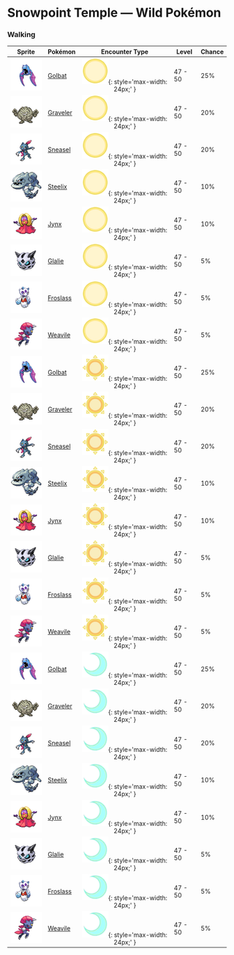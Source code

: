 # Snowpoint Temple — Wild Pokémon

### Walking

| Sprite | Pokémon | Encounter Type | Level | Chance |
|:------:|---------|:--------------:|-------|--------|
| ![Golbat](../../assets/sprites/golbat/front.gif "Golbat: Its sharp fangs puncture the toughest of hides and have small holes for greedily sucking blood.") | [Golbat](../../pokemon/golbat.md/) | ![Morning](../../assets/encounter_types/morning.png "Morning"){: style='max-width: 24px;' } | 47 - 50 | 25% |
| ![Graveler](../../assets/sprites/graveler/front.gif "Graveler: It rolls on mountain paths to move. Once it builds momentum, no Pokémon can stop it without difficulty.") | [Graveler](../../pokemon/graveler.md/) | ![Morning](../../assets/encounter_types/morning.png "Morning"){: style='max-width: 24px;' } | 47 - 50 | 20% |
| ![Sneasel](../../assets/sprites/sneasel/front.gif "Sneasel: A smart and sneaky Pokémon. A pair may work together to steal eggs by having one lure the parents away.") | [Sneasel](../../pokemon/sneasel.md/) | ![Morning](../../assets/encounter_types/morning.png "Morning"){: style='max-width: 24px;' } | 47 - 50 | 20% |
| ![Steelix](../../assets/sprites/steelix/front.gif "Steelix: It is thought its body transformed as a result of iron accumulating internally from swallowing soil.") | [Steelix](../../pokemon/steelix.md/) | ![Morning](../../assets/encounter_types/morning.png "Morning"){: style='max-width: 24px;' } | 47 - 50 | 10% |
| ![Jynx](../../assets/sprites/jynx/front.gif "Jynx: Its cries sound like human speech. However, it is impossible to tell what it is trying to say.") | [Jynx](../../pokemon/jynx.md/) | ![Morning](../../assets/encounter_types/morning.png "Morning"){: style='max-width: 24px;' } | 47 - 50 | 10% |
| ![Glalie](../../assets/sprites/glalie/front.gif "Glalie: It prevents prey from escaping by instantaneously freezing moisture in the air.") | [Glalie](../../pokemon/glalie.md/) | ![Morning](../../assets/encounter_types/morning.png "Morning"){: style='max-width: 24px;' } | 47 - 50 | 5% |
| ![Froslass](../../assets/sprites/froslass/front.gif "Froslass: It freezes prey by blowing its -58 degrees F breath. It is said to then secretly display its prey.") | [Froslass](../../pokemon/froslass.md/) | ![Morning](../../assets/encounter_types/morning.png "Morning"){: style='max-width: 24px;' } | 47 - 50 | 5% |
| ![Weavile](../../assets/sprites/weavile/front.gif "Weavile: Evolution made it even more devious. It communicates by clawing signs in boulders.") | [Weavile](../../pokemon/weavile.md/) | ![Morning](../../assets/encounter_types/morning.png "Morning"){: style='max-width: 24px;' } | 47 - 50 | 5% |
| ![Golbat](../../assets/sprites/golbat/front.gif "Golbat: Its sharp fangs puncture the toughest of hides and have small holes for greedily sucking blood.") | [Golbat](../../pokemon/golbat.md/) | ![Day](../../assets/encounter_types/day.png "Day"){: style='max-width: 24px;' } | 47 - 50 | 25% |
| ![Graveler](../../assets/sprites/graveler/front.gif "Graveler: It rolls on mountain paths to move. Once it builds momentum, no Pokémon can stop it without difficulty.") | [Graveler](../../pokemon/graveler.md/) | ![Day](../../assets/encounter_types/day.png "Day"){: style='max-width: 24px;' } | 47 - 50 | 20% |
| ![Sneasel](../../assets/sprites/sneasel/front.gif "Sneasel: A smart and sneaky Pokémon. A pair may work together to steal eggs by having one lure the parents away.") | [Sneasel](../../pokemon/sneasel.md/) | ![Day](../../assets/encounter_types/day.png "Day"){: style='max-width: 24px;' } | 47 - 50 | 20% |
| ![Steelix](../../assets/sprites/steelix/front.gif "Steelix: It is thought its body transformed as a result of iron accumulating internally from swallowing soil.") | [Steelix](../../pokemon/steelix.md/) | ![Day](../../assets/encounter_types/day.png "Day"){: style='max-width: 24px;' } | 47 - 50 | 10% |
| ![Jynx](../../assets/sprites/jynx/front.gif "Jynx: Its cries sound like human speech. However, it is impossible to tell what it is trying to say.") | [Jynx](../../pokemon/jynx.md/) | ![Day](../../assets/encounter_types/day.png "Day"){: style='max-width: 24px;' } | 47 - 50 | 10% |
| ![Glalie](../../assets/sprites/glalie/front.gif "Glalie: It prevents prey from escaping by instantaneously freezing moisture in the air.") | [Glalie](../../pokemon/glalie.md/) | ![Day](../../assets/encounter_types/day.png "Day"){: style='max-width: 24px;' } | 47 - 50 | 5% |
| ![Froslass](../../assets/sprites/froslass/front.gif "Froslass: It freezes prey by blowing its -58 degrees F breath. It is said to then secretly display its prey.") | [Froslass](../../pokemon/froslass.md/) | ![Day](../../assets/encounter_types/day.png "Day"){: style='max-width: 24px;' } | 47 - 50 | 5% |
| ![Weavile](../../assets/sprites/weavile/front.gif "Weavile: Evolution made it even more devious. It communicates by clawing signs in boulders.") | [Weavile](../../pokemon/weavile.md/) | ![Day](../../assets/encounter_types/day.png "Day"){: style='max-width: 24px;' } | 47 - 50 | 5% |
| ![Golbat](../../assets/sprites/golbat/front.gif "Golbat: Its sharp fangs puncture the toughest of hides and have small holes for greedily sucking blood.") | [Golbat](../../pokemon/golbat.md/) | ![Night](../../assets/encounter_types/night.png "Night"){: style='max-width: 24px;' } | 47 - 50 | 25% |
| ![Graveler](../../assets/sprites/graveler/front.gif "Graveler: It rolls on mountain paths to move. Once it builds momentum, no Pokémon can stop it without difficulty.") | [Graveler](../../pokemon/graveler.md/) | ![Night](../../assets/encounter_types/night.png "Night"){: style='max-width: 24px;' } | 47 - 50 | 20% |
| ![Sneasel](../../assets/sprites/sneasel/front.gif "Sneasel: A smart and sneaky Pokémon. A pair may work together to steal eggs by having one lure the parents away.") | [Sneasel](../../pokemon/sneasel.md/) | ![Night](../../assets/encounter_types/night.png "Night"){: style='max-width: 24px;' } | 47 - 50 | 20% |
| ![Steelix](../../assets/sprites/steelix/front.gif "Steelix: It is thought its body transformed as a result of iron accumulating internally from swallowing soil.") | [Steelix](../../pokemon/steelix.md/) | ![Night](../../assets/encounter_types/night.png "Night"){: style='max-width: 24px;' } | 47 - 50 | 10% |
| ![Jynx](../../assets/sprites/jynx/front.gif "Jynx: Its cries sound like human speech. However, it is impossible to tell what it is trying to say.") | [Jynx](../../pokemon/jynx.md/) | ![Night](../../assets/encounter_types/night.png "Night"){: style='max-width: 24px;' } | 47 - 50 | 10% |
| ![Glalie](../../assets/sprites/glalie/front.gif "Glalie: It prevents prey from escaping by instantaneously freezing moisture in the air.") | [Glalie](../../pokemon/glalie.md/) | ![Night](../../assets/encounter_types/night.png "Night"){: style='max-width: 24px;' } | 47 - 50 | 5% |
| ![Froslass](../../assets/sprites/froslass/front.gif "Froslass: It freezes prey by blowing its -58 degrees F breath. It is said to then secretly display its prey.") | [Froslass](../../pokemon/froslass.md/) | ![Night](../../assets/encounter_types/night.png "Night"){: style='max-width: 24px;' } | 47 - 50 | 5% |
| ![Weavile](../../assets/sprites/weavile/front.gif "Weavile: Evolution made it even more devious. It communicates by clawing signs in boulders.") | [Weavile](../../pokemon/weavile.md/) | ![Night](../../assets/encounter_types/night.png "Night"){: style='max-width: 24px;' } | 47 - 50 | 5% |

